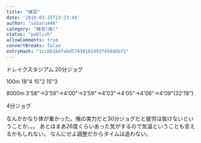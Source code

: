 ```yaml
---
title: "練習"
date: '2019-03-15T13:23:44'
author: "subaru44k"
category: "練習(強)"
status: "publish"
allowComments: true
convertBreaks: false
entryHash: "1ccbb1b4fa0d574381824937450d6bf1"
---
```

ドレイクスタジアム
20分ジョグ

100m
18"4
15"2
15"3

8000m
3'58"→3'59"→4'00"→3'59"→4'03"→4'05"→4'06"→4'09"(32'19")

4分ジョグ

なんかかなり体が重かった。俺の実力だと30分ジョグだと疲労は抜けないということか。。。
あとはまあ26度くらいあった気がするので気温ということも言えるかもしれない。
なんにせよ調整だからタイムは追わない。
